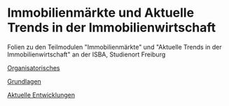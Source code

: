 # Immobilienmärkte und Aktuelle Trends in der Immobilienwirtschaft


Folien zu den Teilmodulen "Immobilienmärkte" und "Aktuelle Trends in der Immobilienwirtschaft" an der ISBA, Studienort Freiburg

[Organisatorisches](https://isba-university.github.io/InterImmo/Rmd/Session1_Orga.html#1)

[Grundlagen](https://isba-university.github.io/InterImmo/Rmd/Session1_IRE.html#1)

[Aktuelle Entwicklungen](https://isba-university.github.io/InterImmo/Rmd/Session1_IRE-Trends.html#1)
